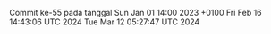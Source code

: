 Commit ke-55 pada tanggal Sun Jan 01 14:00 2023 +0100
Fri Feb 16 14:43:06 UTC 2024
Tue Mar 12 05:27:47 UTC 2024
